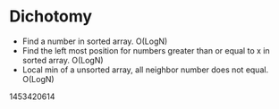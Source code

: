 # Dichotomy

* Find a number in sorted array. O(LogN)
* Find the left most position for numbers greater than or equal to x in sorted array. O(LogN)
* Local min of a unsorted array, all neighbor number does not equal. O(LogN)

1453420614